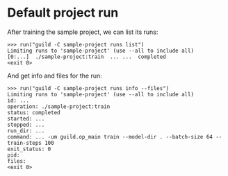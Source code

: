 # Default project run

After training the sample project, we can list its runs:

    >>> run("guild -C sample-project runs list")
    Limiting runs to 'sample-project' (use --all to include all)
    [0:...]  ./sample-project:train  ... ...  completed
    <exit 0>

And get info and files for the run:

    >>> run("guild -C sample-project runs info --files")
    Limiting runs to 'sample-project' (use --all to include all)
    id: ...
    operation: ./sample-project:train
    status: completed
    started: ...
    stopped: ...
    run_dir: ...
    command: ... -um guild.op_main train --model-dir . --batch-size 64 --train-steps 100
    exit_status: 0
    pid:
    files:
    <exit 0>
